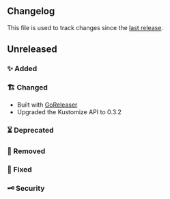 ## Changelog

This file is used to track changes since the [last release](https://github.com/carbonrelay/konjure/releases/tag/v0.1.1).

## Unreleased 

### ✨ Added

### 🏗 Changed
- Built with [GoReleaser](https://goreleaser.com/)
- Upgraded the Kustomize API to 0.3.2

### ⏳ Deprecated

### 🛑 Removed

### 🐛 Fixed 

### 🗝 Security

